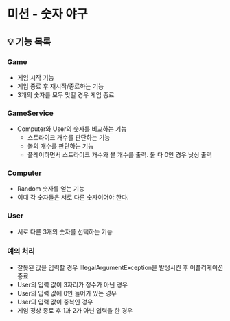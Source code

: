 # 미션 - 숫자 야구

## 💡 기능 목록

### Game
- 게임 시작 기능
- 게임 종료 후 재시작/종료하는 기능
- 3개의 숫자를 모두 맞힐 경우 게임 종료

### GameService
- Computer와 User의 숫자를 비교하는 기능
  - 스트라이크 개수를 판단하는 기능
  - 볼의 개수를 판단하는 기능
  - 플레이하면서 스트라이크 개수와 볼 개수를 출력. 둘 다 0인 경우 낫싱 출력

### Computer
- Random 숫자를 얻는 기능
- 이때 각 숫자들은 서로 다른 숫자이어야 한다.

### User
- 서로 다른 3개의 숫자를 선택하는 기능

### 예외 처리
- 잘못된 값을 입력할 경우 IllegalArgumentException을 발생시킨 후 어플리케이션 종료
- User의 입력 값이 3자리가 정수가 아닌 경우
- User의 입력 값에 0인 들어가 있는 경우
- User의 입력 값이 중복인 경우
- 게임 정상 종료 후 1과 2가 아닌 입력을 한 경우
